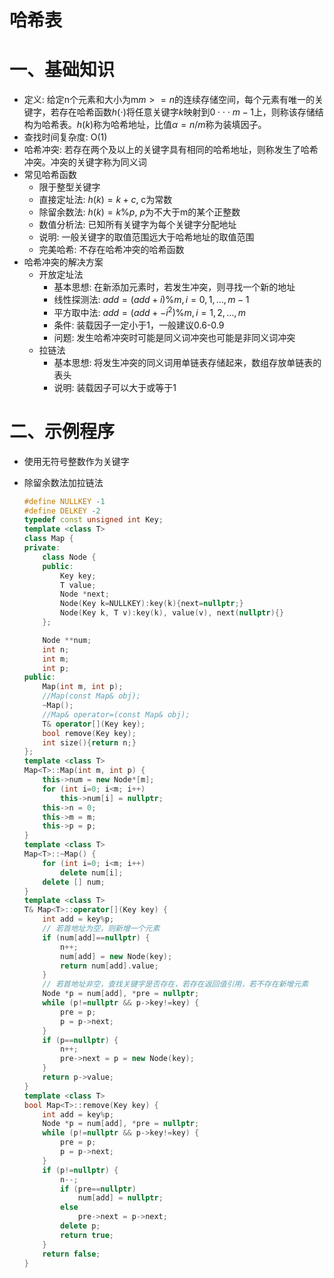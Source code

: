 # 哈希表

# 一、基础知识

- 定义: 给定n个元素和大小为m$m>=n$的连续存储空间，每个元素有唯一的关键字，若存在哈希函数$h(\cdot)$将任意关键字$k$映射到$0\cdot\cdot\cdot m-1$上，则称该存储结构为哈希表。$h(k)$称为哈希地址，比值$\alpha = n/m$称为装填因子。
- 查找时间复杂度: O(1)
- 哈希冲突: 若存在两个及以上的关键字具有相同的哈希地址，则称发生了哈希冲突。冲突的关键字称为同义词
- 常见哈希函数
  - 限于整型关键字
  - 直接定址法: $h(k) = k + c$, c为常数
  - 除留余数法: $h(k) = k \% p$, $p$为不大于m的某个正整数
  - 数值分析法: 已知所有关键字为每个关键字分配地址
  - 说明: 一般关键字的取值范围远大于哈希地址的取值范围
  - 完美哈希: 不存在哈希冲突的哈希函数
- 哈希冲突的解决方案
  - 开放定址法
    - 基本思想: 在新添加元素时，若发生冲突，则寻找一个新的地址
    - 线性探测法: $add = (add + i)\%m, i=0, 1, ..., m-1$
    - 平方取中法: $add = (add +-i^2)\%m, i=1,2,...,m$
    - 条件: 装载因子一定小于1，一般建议0.6-0.9
    - 问题: 发生哈希冲突时可能是同义词冲突也可能是非同义词冲突
  - 拉链法
    - 基本思想: 将发生冲突的同义词用单链表存储起来，数组存放单链表的表头
    - 说明: 装载因子可以大于或等于1

# 二、示例程序

- 使用无符号整数作为关键字
- 除留余数法加拉链法

    ```C++
    #define NULLKEY -1
    #define DELKEY -2
    typedef const unsigned int Key;
    template <class T>
    class Map {
    private:
        class Node {
        public:
            Key key;
            T value;
            Node *next;
            Node(Key k=NULLKEY):key(k){next=nullptr;}
            Node(Key k, T v):key(k), value(v), next(nullptr){}
        };

        Node **num;
        int n;
        int m;
        int p;
    public:
        Map(int m, int p);
        //Map(const Map& obj);
        ~Map();
        //Map& operator=(const Map& obj);
        T& operator[](Key key);
        bool remove(Key key);
        int size(){return n;}
    };
    template <class T>
    Map<T>::Map(int m, int p) {
        this->num = new Node*[m];
        for (int i=0; i<m; i++)
            this->num[i] = nullptr;
        this->n = 0;
        this->m = m;
        this->p = p;
    }
    template <class T>
    Map<T>::~Map() {
        for (int i=0; i<m; i++)
            delete num[i];
        delete [] num;
    }
    template <class T>
    T& Map<T>::operator[](Key key) {
        int add = key%p;
        // 若首地址为空，则新增一个元素
        if (num[add]==nullptr) {
            n++;
            num[add] = new Node(key);
            return num[add].value;
        }
        // 若首地址非空，查找关键字是否存在，若存在返回值引用，若不存在新增元素
        Node *p = num[add], *pre = nullptr;
        while (p!=nullptr && p->key!=key) {
            pre = p;
            p = p->next;
        }
        if (p==nullptr) {
            n++;
            pre->next = p = new Node(key);
        }
        return p->value;
    }
    template <class T>
    bool Map<T>::remove(Key key) {
        int add = key%p;
        Node *p = num[add], *pre = nullptr;
        while (p!=nullptr && p->key!=key) {
            pre = p;
            p = p->next;
        }
        if (p!=nullptr) {
            n--;
            if (pre==nullptr)
                num[add] = nullptr;
            else
                pre->next = p->next;
            delete p;
            return true;
        }
        return false;
    }
    ```